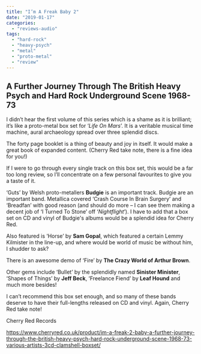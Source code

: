 ```yaml
---
title: "I’m A Freak Baby 2"
date: "2019-01-17"
categories: 
  - "reviews-audio"
tags: 
  - "hard-rock"
  - "heavy-psych"
  - "metal"
  - "proto-metal"
  - "review"
---
```


## A Further Journey Through The British Heavy Psych and Hard Rock Underground Scene 1968-73

I didn’t hear the first volume of this series which is a shame as it is brilliant; it’s like a proto-metal box set for ‘_Life On Mars_’. It is a veritable musical time machine, aural archaeology spread over three splendid discs.

The forty page booklet is a thing of beauty and joy in itself. It would make a great book of expanded content. (Cherry Red take note, there is a fine idea for you!)

If I were to go through every single track on this box set, this would be a far too long review, so I’ll concentrate on a few personal favourites to give you a taste of it.

‘Guts’ by Welsh proto-metallers **Budgie** is an important track. Budgie are an important band. Metallica covered ‘Crash Course In Brain Surgery’ and ‘Breadfan’ with good reason (and should do more – I can see them making a decent job of ‘I Turned To Stone’ off ‘_Nightflight_’). I have to add that a box set on CD and vinyl of Budgie's albums would be a splendid idea for Cherry Red.

Also featured is ‘Horse’ by **Sam Gopal**, which featured a certain Lemmy Kilmister in the line-up, and where would be world of music be without him, I shudder to ask?

There is an awesome demo of ‘Fire’ by **The Crazy World of Arthur Brown**.

Other gems include ‘Bullet’ by the splendidly named **Sinister Minister**, ‘Shapes of Things’ by **Jeff Beck**, ‘Freelance Fiend’ by **Leaf Hound** and much more besides!

I can’t recommend this box set enough, and so many of these bands deserve to have their full-lengths released on CD and vinyl. Again, Cherry Red take note!

Cherry Red Records

https://www.cherryred.co.uk/product/im-a-freak-2-baby-a-further-journey-through-the-british-heavy-psych-hard-rock-underground-scene-1968-73-various-artists-3cd-clamshell-boxset/
